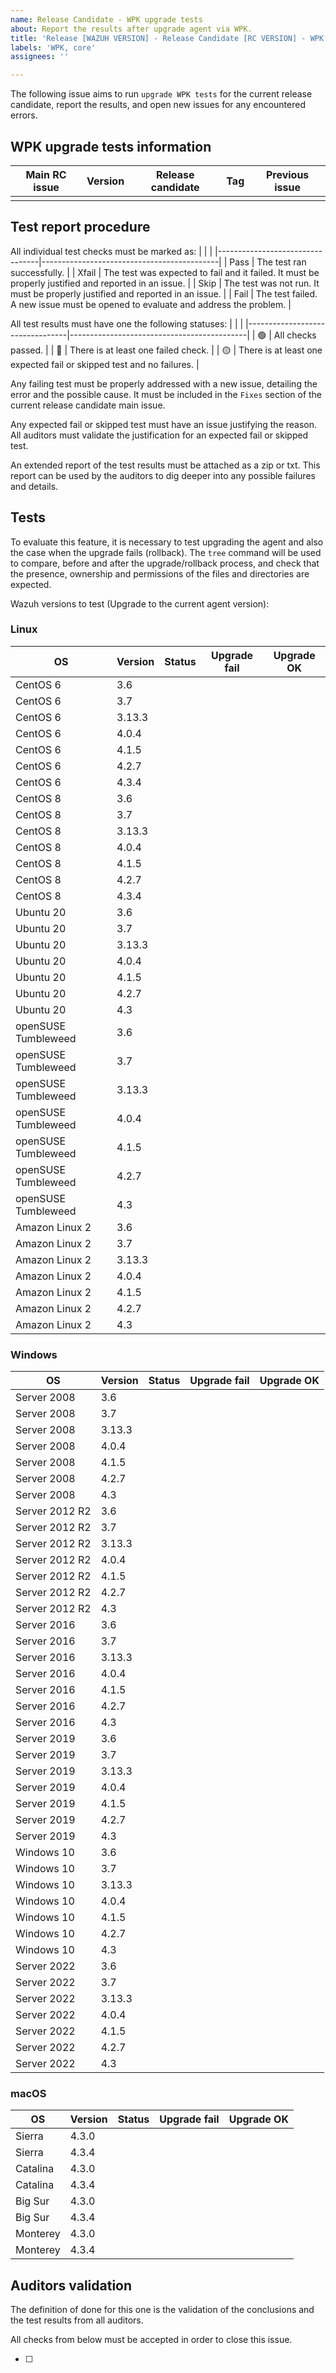```yaml
---
name: Release Candidate - WPK upgrade tests 
about: Report the results after upgrade agent via WPK.
title: 'Release [WAZUH VERSION] - Release Candidate [RC VERSION] - WPK upgrade tests'
labels: 'WPK, core'
assignees: ''

---
```


The following issue aims to run `upgrade WPK tests` for the current release candidate, report the results, and open new issues for any encountered errors.

## WPK upgrade tests information

|Main RC issue|Version|Release candidate|Tag|Previous issue|
|---|---|---|---|---|
||||||

## Test report procedure
All individual test checks must be marked as:
|                                  |                                            |
|---------------------------------|--------------------------------------------|
| Pass | The test ran successfully. |
| Xfail | The test was expected to fail and it failed. It must be properly justified and reported in an issue.  |
| Skip | The test was not run. It must be properly justified and reported in an issue.  |
| Fail | The test failed. A new issue must be opened to evaluate and address the problem. |

All test results must have one the following statuses: 
|                                  |                                            |
|---------------------------------|--------------------------------------------|
| :green_circle:  | All checks passed. |
| :red_circle:  | There is at least one failed check. |
| :yellow_circle:  | There is at least one expected fail or skipped test and no failures. |

Any failing test must be properly addressed with a new issue, detailing the error and the possible cause. It must be included in the `Fixes` section of the current release candidate main issue.

Any expected fail or skipped test must have an issue justifying the reason. All auditors must validate the justification for an expected fail or skipped test.

An extended report of the test results must be attached as a zip or txt. This report can be used by the auditors to dig deeper into any possible failures and details.

## Tests

To evaluate this feature, it is necessary to test upgrading the agent and also the case when the upgrade fails (rollback). The `tree` command will be used to compare, before and after the upgrade/rollback process, and check that the presence, ownership and permissions of the files and directories are expected.

Wazuh versions to test (Upgrade to the current agent version):
### Linux

|OS|Version|Status|Upgrade fail|Upgrade OK|
|----|-----|------|---------------|------------------|
|CentOS 6|3.6| | | | | 
|CentOS 6|3.7| | | | |
|CentOS 6|3.13.3| | | | |
|CentOS 6|4.0.4| | | | |
|CentOS 6|4.1.5| | | | |
|CentOS 6|4.2.7| | | | |
|CentOS 6|4.3.4| | | | |
|CentOS 8|3.6| | | | |
|CentOS 8|3.7| | | | |
|CentOS 8|3.13.3| | | | |
|CentOS 8|4.0.4| | | | |
|CentOS 8|4.1.5| | | | |
|CentOS 8|4.2.7| | | | |
|CentOS 8|4.3.4| | | | |
|Ubuntu 20|3.6| | | | |
|Ubuntu 20|3.7| | | | |
|Ubuntu 20|3.13.3||  | | |
|Ubuntu 20|4.0.4||  | | |
|Ubuntu 20|4.1.5|  |||  |
|Ubuntu 20|4.2.7|  |||  |
|Ubuntu 20|4.3 ||  |  |
|openSUSE Tumbleweed|3.6| | | | |
|openSUSE Tumbleweed|3.7| | | | |
|openSUSE Tumbleweed|3.13.3|| || |
|openSUSE Tumbleweed|4.0.4|| | ||
|openSUSE Tumbleweed|4.1.5|| | ||
|openSUSE Tumbleweed|4.2.7|| || |
|openSUSE Tumbleweed|4.3| | |
|Amazon Linux 2|3.6| | | | |
|Amazon Linux 2|3.7| | | | |
|Amazon Linux 2|3.13.3|| || |
|Amazon Linux 2|4.0.4|| | ||
|Amazon Linux 2|4.1.5|| | ||
|Amazon Linux 2|4.2.7|| || |
|Amazon Linux 2|4.3| | |

### Windows

|OS|Version|Status|Upgrade fail|Upgrade OK|
|----|-----|------|---------------|------------------|
|Server 2008|3.6| | | | |
|Server 2008|3.7| | | | |
|Server 2008|3.13.3|| || |
|Server 2008|4.0.4|| | ||
|Server 2008|4.1.5|| | ||
|Server 2008|4.2.7|| || |
|Server 2008|4.3| | |
|Server 2012 R2|3.6| | | | |
|Server 2012 R2|3.7| | | | |
|Server 2012 R2|3.13.3|| || |
|Server 2012 R2|4.0.4|| | ||
|Server 2012 R2|4.1.5|| | ||
|Server 2012 R2|4.2.7|| || |
|Server 2012 R2|4.3| | |
|Server 2016|3.6| | | | |
|Server 2016|3.7| | | | |
|Server 2016|3.13.3|| || |
|Server 2016|4.0.4|| | ||
|Server 2016|4.1.5|| | ||
|Server 2016|4.2.7|| || |
|Server 2016|4.3| | |
|Server 2019|3.6| | | | |
|Server 2019|3.7| | | | |
|Server 2019|3.13.3|| || |
|Server 2019|4.0.4|| | ||
|Server 2019|4.1.5|| | ||
|Server 2019|4.2.7|| || |
|Server 2019|4.3| | |
|Windows 10|3.6| | | | |
|Windows 10|3.7| | | | |
|Windows 10|3.13.3|| || |
|Windows 10|4.0.4|| | ||
|Windows 10|4.1.5|| | ||
|Windows 10|4.2.7|| || |
|Windows 10|4.3| | |
|Server 2022|3.6| | | | |
|Server 2022|3.7| | | | |
|Server 2022|3.13.3|| || |
|Server 2022|4.0.4|| | ||
|Server 2022|4.1.5|| | ||
|Server 2022|4.2.7|| || |
|Server 2022|4.3| | |

### macOS

|OS|Version|Status|Upgrade fail|Upgrade OK|
|----|-----------|--------|-------|------------------|
| Sierra |4.3.0| || | | |
| Sierra |4.3.4| || | | |
| Catalina |4.3.0| || | | |
| Catalina |4.3.4| || | | |
| Big Sur |4.3.0| || | | |
| Big Sur |4.3.4| || | | |
| Monterey |4.3.0| || | | |
| Monterey |4.3.4| || | | |

<!--
For each operating system and version, check the following points and add a comment for each OS tested.
## Linux:
###  UPGRADE FAIL

- [ ] The wazuh home backup is restored correctly (no traces of the installation, but only the `.tar.gz` backup and the logs).
- [ ] The permissions and owners of the following directories did NOT change:
      - `/`
      - `/var`
      - `/usr`, `/usr/lib/`, `/usr/lib/systemd/`, `/usr/lib/systemd/system/`
      - `/etc`, `/etc/systemd/`, `/etc/systemd/system/`, `/etc/rc.d`, `/etc/initd.d/`, `/etc/initd.d/rc.d/`
- [ ] Wazuh service runs wazuh-control (`systemctl cat wazuh-agent.service`)
- [ ] Wazuh service runs ossec-control (`systemctl cat wazuh-agent.service`)
- [ ] The service was enabled (`systemctl is-enabled wazuh-agent.service`)
- [ ] Init file runs wazuh-control (`cat /etc/rc.d/init.d/wazuh-agent`)
- [ ] Init file runs ossec-control (`cat /etc/rc.d/init.d/wazuh-agent`)
- [ ] Wazuh as service is enabled `chkconfig --list` 
- [ ] Wazuh starts and connects when the backup is restored (`cat /var/ossec/var/run/ossec-agentd.state`)
- [ ] Wazuh starts and connects automatically when the system is rebooted.
- [ ] Restore SELinux policies (`semodule -l | grep -i wazuh`) (DISABLED)

###  UPGRADE OK

- [ ] Upgrade is performed successfully (agent connects to the manager after upgrading)
- [ ] Service starts automatically after rebooting
- [ ] Agent connects to the manager after rebooting

## Windows:
### UPGRADE FAIL
- [ ] Wazuh-Agent folder tree:  No files are lost after the rollback. The logs of the failed upgrade (`ossec.log`) are kept.
- [ ] After the rollback the agent connects to the manager
- [ ] After reboot, the Wazuh-Agent starts and connects to the manager.
- [ ] The correct Wazuh-Agent version is shown in the list of Windows' `programs and features`.
- [ ] A new version of Wazuh-Agent can be manually installed via MSI after the rollback process.

### UPGRADE OK

- [ ] Message `Upgrade finished successfully.` is shown in `upgrade.log` file.
- [ ] Wazuh service is started and the agent is connected to the manager.
- [ ] The version shown in the control panel is 4.3

## MacOS:
### UPGRADE FAIL

- [ ] Wazuh-Agent folder tree:  No files are lost after the rollback. The logs of the failed upgrade (`ossec.log`) are kept.
- [ ] After the rollback the agent connects to the manager
- [ ] After reboot, the Wazuh-Agent starts and connects to the manager.

### UPGRADE OK

- [ ] Message `Upgrade finished successfully.` is shown in `upgrade.log` file.
- [ ] Wazuh service is started and the agent is connected to the manager.
-->


## Auditors validation
The definition of done for this one is the validation of the conclusions and the test results from all auditors.

All checks from below must be accepted in order to close this issue.

- [ ] 
